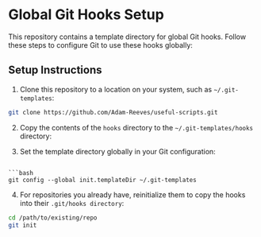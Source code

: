 # Global Git Hooks Setup

This repository contains a template directory for global Git hooks. Follow these steps to configure Git to use these hooks globally:

## Setup Instructions
1.	Clone this repository to a location on your system, such as `~/.git-templates`:

```bash
git clone https://github.com/Adam-Reeves/useful-scripts.git
```

2. Copy the contents of the `hooks` directory to the `~/.git-templates/hooks` directory:

3. Set the template directory globally in your Git configuration:
```

```bash
git config --global init.templateDir ~/.git-templates
```

4. For repositories you already have, reinitialize them to copy the hooks into their `.git/hooks directory`:

```bash
cd /path/to/existing/repo
git init
```
